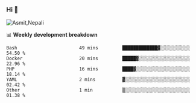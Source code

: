 ### Hi 👋

![Asmit,Nepali](https://media.giphy.com/media/L8K62iTDkzGX6/giphy.gif)
<!--
**asmit99nepali/asmit99nepali** is a ✨ _special_ ✨ repository because its `README.md` (this file) appears on your GitHub profile.

Here are some ideas to get you started:

- 🔭 I’m currently working on ...
- 🌱 I’m currently learning ...
- 👯 I’m looking to collaborate on ...
- 🤔 I’m looking for help with ...
- 💬 Ask me about ...
- 📫 How to reach me: ...
- 😄 Pronouns: ...
- ⚡ Fun fact: ...
-->


📊 **Weekly development breakdown**
<!--START_SECTION:waka-->

```text
Bash                       49 mins         █████████████▓░░░░░░░░░░░   54.50 %
Docker                     20 mins         █████▓░░░░░░░░░░░░░░░░░░░   22.96 %
PHP                        16 mins         ████▓░░░░░░░░░░░░░░░░░░░░   18.14 %
YAML                       2 mins          ▓░░░░░░░░░░░░░░░░░░░░░░░░   02.42 %
Other                      1 min           ▒░░░░░░░░░░░░░░░░░░░░░░░░   01.38 %
```

<!--END_SECTION:waka-->

